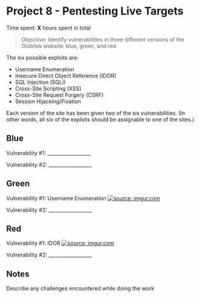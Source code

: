# Project 8 - Pentesting Live Targets

Time spent: **X** hours spent in total

> Objective: Identify vulnerabilities in three different versions of the Globitek website: blue, green, and red.

The six possible exploits are:
* Username Enumeration
* Insecure Direct Object Reference (IDOR)
* SQL Injection (SQLi)
* Cross-Site Scripting (XSS)
* Cross-Site Request Forgery (CSRF)
* Session Hijacking/Fixation

Each version of the site has been given two of the six vulnerabilities. (In other words, all six of the exploits should be assignable to one of the sites.)

## Blue

Vulnerability #1: __________________

Vulnerability #2: __________________


## Green

Vulnerability #1: Username Enumeration
<a href="https://imgur.com/jw9Mruc"><img src="https://i.imgur.com/jw9Mruc.gif" title="source: imgur.com" /></a>

Vulnerability #2: __________________


## Red

Vulnerability #1: IDOR
<a href="https://imgur.com/ZsuJysk"><img src="https://i.imgur.com/ZsuJysk.gif" title="source: imgur.com" /></a>

Vulnerability #2: __________________


## Notes

Describe any challenges encountered while doing the work
